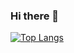 ### Hi there 👋


[![Top Langs](https://github-readme-stats.vercel.app/api/top-langs/?username=Elandland)](https://github.com/anuraghazra/github-readme-stats)
<!--
**Elandland/Elandland** is a ✨ _special_ ✨ repository because its `README.md` (this file) appears on your GitHub profile.

Here are some ideas to get you started:

- 🔭 I’m currently working on ...
- 🌱 I’m currently learning ...
- 👯 I’m looking to collaborate on ...
- 🤔 I’m looking for help with ...
- 💬 Ask me about ...
- 📫 How to reach me: ...
- 😄 Pronouns: ...
- ⚡ Fun fact: ...
-->
